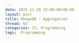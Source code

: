 ```yaml
---
date: 2015-11-29 23:00:00+00:00
layout: post
title: MongoDB - Aggregation
thread: 63
categories: CS, Programming
tags:  Programming
---
```


